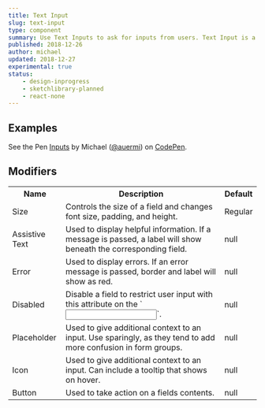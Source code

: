 ```yaml
---
title: Text Input
slug: text-input
type: component
summary: Use Text Inputs to ask for inputs from users. Text Input is a complex component as it has a lot of modifiers
published: 2018-12-26
author: michael
updated: 2018-12-27
experimental: true
status:
    - design-inprogress
    - sketchlibrary-planned
    - react-none
---
```


##  Examples
<p data-height="960" data-theme-id="light" data-slug-hash="BvdrzN" data-default-tab="result" data-user="auermi" data-pen-title="Inputs" class="codepen">See the Pen <a href="https://codepen.io/auermi/pen/BvdrzN/">Inputs</a> by Michael (<a href="https://codepen.io/auermi">@auermi</a>) on <a href="https://codepen.io">CodePen</a>.</p>
<script async src="https://static.codepen.io/assets/embed/ei.js"></script>

## Modifiers
<table> 
    <tr>
        <th>Name</th>
        <th>Description</th>
        <th>Default</th>
    </tr>
    <tr>
        <td>Size</td>
        <td>Controls the size of a field and changes font size, padding, and height.</td>
        <td>Regular</td>
    </tr>
    <tr>
        <td>Assistive Text</td>
        <td>Used to display helpful information. If a message is passed, a label will show beneath the corresponding field.</td>
        <td>null</td>
    </tr>
    <tr>
        <td>Error</td>
        <td>Used to display errors. If an error message is passed, border and label will show as red.</td>
        <td>null</td>
    </tr>
    <tr>
        <td>Disabled</td>
        <td>Disable a field to restrict user input with this attribute on the `<input>`.</td>
        <td>null</td>
    </tr>
    <tr>
        <td>Placeholder</td>
        <td>Used to give additional context to an input. Use sparingly, as they tend to add more confusion in form groups.</td>
        <td>null</td>
    </tr>
    <tr>
        <td>Icon</td>
        <td>Used to give additional context to an input. Can include a tooltip that shows on hover.</td>
        <td>null</td>
    </tr>
    <tr>
        <td>Button</td>
        <td>Used to take action on a fields contents.</td>
        <td>null</td>
    </tr>
</table>